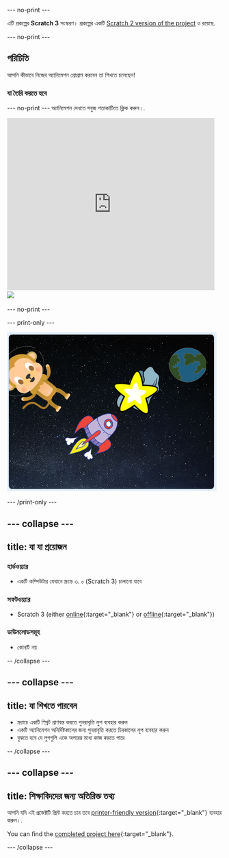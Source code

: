 \--- no-print \---

এটি প্রকল্পের **Scratch 3** সংস্করণ। প্রকল্পের একটি [Scratch 2 version of the project](https://projects.raspberrypi.org/en/projects/lost-in-space-scratch2) ও রয়েছে.

\--- no-print \---

## পরিচিতি

আপনি কীভাবে নিজের অ্যানিমেশন প্রোগ্রাম করবেন তা শিখতে চলেছেন!

### যা তৈরি করতে হবে

\--- no-print \--- অ্যানিমেশন দেখতে সবুজ পতাকাটিতে ক্লিক করুন।.

<div class="scratch-preview">
  <iframe allowtransparency="true" width="485" height="402" src="https://scratch.mit.edu/projects/embed/276873231/?autostart=false" frameborder="0" scrolling="no"></iframe>
  <img src="images/space-final.png">
</div>

\--- no-print \---

\--- print-only \---

![Complete project](images/showcase_static.png)

\--- /print-only \---

## \--- collapse \---

## title: যা যা প্রয়োজন

### হার্ডওয়্যার

- একটি কম্পিউটার যেথানে স্ক্র্যাচ ৩. ০ (Scratch 3) চালানো যাবে

### সফটওয়্যার

- Scratch 3 (either [online](http://rpf.io/scratchon){:target="_blank"} or [offline](http://rpf.io/scratchoff){:target="_blank"})

### ডাউনলোডসমূহ

- কোনটি নয়

-- /collapse \---

## \--- collapse \---

## title: যা শিখতে পারবেন

- স্ক্র্যাচে একটি স্প্রিট প্রাণবন্ত করতে পুনরাবৃত্তি লুপ ব্যবহার করুন
- একটি অ্যানিমেশন অনির্দিষ্টকালের জন্য পুনরাবৃত্তি করতে চিরকালের লুপ ব্যবহার করুন
- বুঝতে হবে যে লুপগুলি একে অপরের মধ্যে কাজ করতে পারে

-- /collapse \---

## \--- collapse \---

## title: শিক্ষাবিদদের জন্য অতিরিক্ত তথ্য

আপনি যদি এই প্রজেক্টটি প্রিন্ট করতে চান তবে [printer-friendly version](https://projects.raspberrypi.org/en/projects/lost-in-space/print){:target="_blank"} ব্যবহার করুন।.

You can find the [completed project here](http://rpf.io/p/en/lost-in-space-get){:target="_blank"}.

\--- /collapse \---
